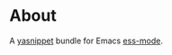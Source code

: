 # About 

A  [yasnippet](http://code.google.com/p/yasnippet/) bundle for Emacs [ess-mode](http://ess.r-project.org/).

    
